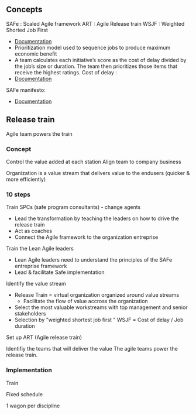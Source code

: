 ## Concepts

SAFe : Scaled Agile framework
ART : Agile Release train
WSJF : Weighted Shorted Job First
* [Documentation](https://www.productplan.com/glossary/weighted-shortest-job-first/)
* Prioritization model used to sequence jobs to produce maximum economic benefit
* A team calculates each initiative’s score as the cost of delay divided by the job’s size or duration. The team then prioritizes those items that receive the highest ratings.
Cost of delay : 
* [Documentation](https://www.scaledagileframework.com/wsjf/)

SAFe manifesto: 
* [Documentation](https://www.scaledagile.com/?ddownload=47510)

## Release train

Agile team powers the train

### Concept

Control the value added at each station
Align team to company business

Organization is a value stream that delivers value to the endusers (quicker & more efficiently)

### 10 steps

Train SPCs (safe program consultants) - change agents

* Lead the transformation by teaching the leaders on how to drive the release train
* Act as coaches 
* Connect the Agile framework to the organization entreprise

Train the Lean Agile leaders

* Lean Agile leaders need to understand the principles of the SAFe entreprise framework
* Lead & facilitate Safe implementation

Identify the value stream

* Release Train = virtual organization organized around value streams
    * Facilitate the flow of value accross the organization
* Select the most valuable workstreams with top management and senior stakeholders
* Selection by "weighted shortest job first " WSJF = Cost of delay / Job duration

Set up ART (Agile release train)

Identifiy the teams that will deliver the value
The agile teams power the release train.


### Implementation

Train 

Fixed schedule

1 wagon per discipline

